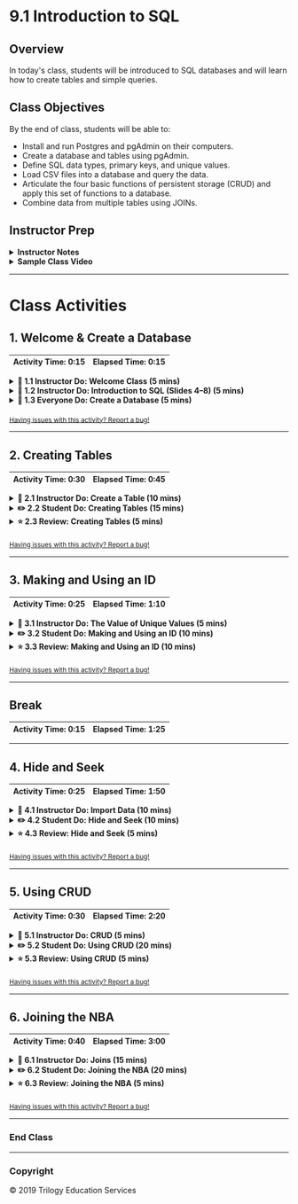 # 9.1 Introduction to SQL

## Overview

In today's class, students will be introduced to SQL databases and will learn how to create tables and simple queries.

## Class Objectives

By the end of class, students will be able to:

- Install and run Postgres and pgAdmin on their computers.
- Create a database and tables using pgAdmin.
- Define SQL data types, primary keys, and unique values.
- Load CSV files into a database and query the data.
- Articulate the four basic functions of persistent storage (CRUD) and apply this set of functions to a database.
- Combine data from multiple tables using JOINs.

## Instructor Prep

<details>
  <summary><strong>Instructor Notes</strong></summary>

* **Important:** Before today's class, slack out [instructions](../Supplemental/InstallationGuides) for installing PostgreSQL and pgAdmin. Students should install these before class.

* Today's class will be challenging. In this lesson, a series of activities will introduce students to programming with SQL using Postgres and pgAdmin. The pace of today's class will be quick as students absorb learning a new UI and programming language simultaneously.

* Because this lesson introduces more than one new concept, circulate through the class during student activities to assist those who appear frustrated or stuck. Some students may already have experience with SQL; embrace these students' knowledge of the language and have them assist students who are not yet familiar with SQL.

* This lesson introduces new content rapidly. Students may express frustration at learning a new interface and programming language simultaneously. Explain to students that while the learning curve may be steep at first, SQL experience is highly sought-after and well worth the effort required to become comfortable with it.

* Please reference our [Student FAQ](../../../05-Instructor-Resources/README.md#unit-09-sql) for answers to questions frequently asked by students of this program. If you have any recommendations for additional questions, feel free to log an issue or a pull request with your desired additions.

* Have your TAs keep track of time with the [Time Tracker](TimeTracker.xlsx).

* Lastly, as a reminder these slideshows are for instructor use only - when distributing slides to students, please first export the slides to a PDF file. You may then distribute the PDF file through Slack.

</details>

<details>
  <summary><strong>Sample Class Video</strong></summary>

* To view an example class lecture visit (Note video may not reflect latest lesson plan): [Class Video](https://codingbootcamp.hosted.panopto.com/Panopto/Pages/Viewer.aspx?id=81ffed52-f826-4990-8f2e-aa86002eff14)

</details>

- - -

# Class Activities

## 1. Welcome & Create a Database

| Activity Time:       0:15 |  Elapsed Time:      0:15  |
|---------------------------|---------------------------|

<details>
  <summary><strong>📣 1.1 Instructor Do: Welcome Class (5 mins)</strong></summary>

* Open the [slideshow](https://docs.google.com/presentation/d/1IhtPr1-L0J-AAToJeO8THcFPQhCwO2XlWkDJt7cXoKo/edit?usp=sharing) and use slides 1-4 to welcome students to this lesson.

* Welcome students to class and congratulate them on making it through the project week. They have come very far since the beginning of the course and should feel proud of what they have accomplished so far!

* Go over the learning outcomes for the SQL unit and today's class objectives. (Slides 3-4)

* Tell students that today's lesson will introduce them to one of the most popular programming languages used when working with databases: SQL. SQL programmers are in high demand, so this is an important language to understand. SQL allows us to manipulate and mine data as well as access large amounts of data with ease.

</details>

<details>
  <summary><strong>📣 1.2 Instructor Do: Introduction to SQL (Slides 4–8) (5 mins)</strong></summary>

* Before diving into the lesson's activities, open the [slideshow](https://docs.google.com/presentation/d/1IhtPr1-L0J-AAToJeO8THcFPQhCwO2XlWkDJt7cXoKo/edit?usp=sharing) and use slides 5-8 to go over the purpose of SQL.

  * SQL (often pronounced "sequel") stands for Structured Query Language. It is a powerful programming tool designed to allow programmers to create, populate, manipulate, and access databases, as well as provide programmers with an easy method for dealing with server-side storage.

  * Data using SQL is stored in tables on the server, much like spreadsheets you would create in Microsoft Excel. This makes the data easy to visualize and search.

  * PostgreSQL (usually referred to as "Postgres") is an object-relational database system that uses the SQL language.

  * pgAdmin is the management tool used for working with Postgres. It simplifies creation, maintenance, and use of database objects.

* Slack out the [Student Guide](../StudentGuide.md) containing this week's objectives as well as resource links.

* Slack out the [SQL Reference Guide](../Supplemental/SQL_reference_guide.pdf) for students to use as a reference during the activities this week.

</details>

<details>
  <summary><strong>🎉 1.3 Everyone Do: Create a Database (5 mins)</strong></summary>

* Begin by verifying that everyone has successfully installed pgAdmin and Postgres. Everyone should have completed this step prior to today's class.

* Open the [slideshow](https://docs.google.com/presentation/d/1IhtPr1-L0J-AAToJeO8THcFPQhCwO2XlWkDJt7cXoKo/edit?usp=sharing) and use slides 9-10 to show students how to create a database in pgAdmin.

  * Open pgAdmin in a new browser window and ensure that everyone is able to follow along and view their new server in the browser.

    ![browser-view.png](Images/browser-view.png)

* Walk the class through the steps to create a database using pgAdmin.

  * In the pgAdmin editor, right-click the newly established server to create a new database.

  * From the menu, select **Create**, and then select **Database** to create a new database.

  ![create_database.png](Images/create_database.png)

  * Enter **animals_db** as the database name. Make sure the owner is set as the default postgres, and then click **Save**.

  ![animals_db.png](Images/animals_db.png)

* At this point, show students that there is a new database listed in the left-hand menu. Explain that the new database, `animals_db`, is not yet connected to the server. Simply clicking on the database will create a connection to Postgres.

  ![new_db.png](Images/new_db.png)

* Answer any questions before moving on.

</details>

<sub>[Having issues with this activity? Report a bug!](hhttps://bit.ly/3dOBlK5)</sub>

- - -

## 2. Creating Tables

| Activity Time:       0:30 |  Elapsed Time:      0:45  |
|---------------------------|---------------------------|

<details>
  <summary><strong>📣 2.1 Instructor Do: Create a Table (10 mins)</strong></summary>

* Now that there is a database on the server, it's time to dig into the real meat of SQL and start creating tables within the new database!

* Open the [slideshow](https://docs.google.com/presentation/d/1IhtPr1-L0J-AAToJeO8THcFPQhCwO2XlWkDJt7cXoKo/edit?usp=sharing) and use slides 11-16 to assist students to understand how to create tables in SQL.

* From the left-hand menu in pgAdmin, right-click **animals_db** and select **Query Tool**.

  **Note:** You can also select **Query Tool** from the Tools drop-down menu at the top of the screen. (See second screenshot below.)

  ![query_tool.png](Images/query_tool.png)

  ![tools_dropdown.png](Images/tool_dropdown.png)

* Explain to students that this is how to access the code editor.

* Type the following lines of code, explaining each line:

  ```sql
  CREATE TABLE people (
    name VARCHAR(30) NOT NULL,
    has_pet BOOLEAN DEFAULT false,
    pet_type VARCHAR(10) NOT NULL,
    pet_name VARCHAR(30),
    pet_age INT
  );
  ```

  * `CREATE TABLE people (<COLUMNS>);` creates a table called `people` with the columns listed within the parentheses.

  * `name VARCHAR(30) NOT NULL` creates a  `name` column, which can hold character strings of up to 30 characters and will not allow null fields.

  * The `NOT NULL` constraint requires the name field to have a value specified.

  * `pet_type VARCHAR(10) NOT NULL,` creates a `pet_type` in the same manner as the `name` column is created. The only difference is the number of characters allowed in the column.

  * `has_pet BOOLEAN DEFAULT false` creates a `has_pet` column that holds either true or false values, though the default value is now set as false.

  * `pet_name VARCHAR(30)` creates a `pet_name` column, which can hold character strings of up to 30 characters and will allow null fields.

  * `pet_age INT` creates a`pet_age` column, which can hold whole numbers.

  * **Note:** Be sure to point out the semicolon at the end of the statement, which tells pgAdmin that this line of code has concluded.

* After reviewing the code, click the play icon to run the script. Make a note of the Messages tab at the bottom of the screen.

  ![lightning_bolt.png](Images/lightning_bolt.png)

* Demonstrate that the structure of a table can be visualized using `SELECT * FROM <table name>;`.  Point out the error message that now appears at the bottom of the page.

  * Explain that SQL data is persistent; it is not deleted or overwritten when identical commands are run unless specifically commanded. This means that when a database or table is created with a  name identical to one that already exists, an error will occur telling the user that the database or table already exists.

  * Ask the class how to avoid this kind of error. Students may respond that they can simply delete the offending line of code and then run the commands again. Explain that while this method would work, deleting working code is not a best practice.

  * Show the class an alternative method: Highlight the lines of code to run, and then click the lightning bolt icon to run only the highlighted selection. This method of running SQL code is preferable to deleting previous code.

    ![Select.png](Images/Select.png)

* Point out that the structure of a table can be visualized using `SELECT * FROM <table name>;`.

  * Explain that using the asterisk in this manner tells pgAdmin to select all fields from the table.

  * In the future, students will be able to view the structure of their table, and all of the values contained within it, using this same line of code.

* Type the following code while explaining what it does line by line.

  ```sql
  INSERT INTO people (name, has_pet, pet_type, pet_name, pet_age)
  VALUES ('Jacob', true, 'dog', 'Misty', 10),
    ('Ahmed', true, 'rock', 'Rockington', 100),
    ('Peter', true, 'cat', 'Franklin', 2),
    ('Dave', true, 'dog', 'Queso', 1);

  SELECT *
  FROM people;
  ```

  * This code operates as it reads: it inserts data into the `people` table and then specifies the columns in which data will be entered.

  * The `VALUES` line places the data contained in the parentheses into the corresponding columns listed after the `INSERT INTO` statement.

  * Note: Single quotations must be used for insert strings; otherwise, an error will result.

* Use the following code to query the table, extracting only the `pet_name`.

  ```sql
  SELECT pet_name
  FROM people;
  ```

  * Explain that specifying a column name in the `SELECT` statement will return only the data contained in that field.

* Filter the queried data to display only dogs younger than 5.

  ```sql
  SELECT pet_type, pet_name
  FROM people
  WHERE pet_type = 'dog'
  AND pet_age < 5;
  ```

* Explain the following points:

  * The `SELECT` clause can specify more than one column.

  * Data is filtered by using additional clauses such as `WHERE` and `AND`.

  * The `WHERE` clause will extract only the data that meets the condition specified. `AND` adds a second condition to the original clause, further refining the query.

</details>

<details>
  <summary><strong>✏️ 2.2 Student Do: Creating Tables (15 mins)</strong></summary>

* Open the [slideshow](https://docs.google.com/presentation/d/1IhtPr1-L0J-AAToJeO8THcFPQhCwO2XlWkDJt7cXoKo/edit?usp=sharing) and use slides 17-19 to present this activity to the class.

* In this activity, students will use pgAdmin to recreate and query a table from an image provided.

**Instructions:** [README.md](Activities/03-Stu_Creating_Tables/README.md)

</details>

<details>
  <summary><strong>⭐ 2.3 Review: Creating Tables (5 mins)</strong></summary>

* Open the [slideshow](https://docs.google.com/presentation/d/1IhtPr1-L0J-AAToJeO8THcFPQhCwO2XlWkDJt7cXoKo/edit?usp=sharing) and use slide 20 to assist you to review the activity.

* **File:** [query.sql](Activities/03-Stu_Creating_Tables/Solved/query.sql)

* Create a new database named `city_info` in pgAdmin. Then use the query tool to copy and paste, or live code, the solution from `query.sql`.

  * To create a new table, remind students to specify the data type for each column.

    ```sql
    CREATE TABLE cities (
      city VARCHAR(30) NOT NULL,
      state VARCHAR(30) NOT NULL,
      population INT
    );
    ```

* Insert multiple rows of data into the new table.

  * Point out to students that each column is specified in the `INSERT INTO` clause, and the values are inserted in the same order.

  * To make the code easier to read, each row of values is on its own line, separated by a comma.

    ```sql
    INSERT INTO cities (city, state, population)
    VALUES ('Alameda', 'California', 79177),
      ('Mesa', 'Arizona', 496401),
      ('Boerne', 'Texas', 16056),
      ('Anaheim', 'California', 352497),
      ('Tucson', 'Arizona', 535677),
      ('Garland', 'Texas', 238002);
    ```

* Create a query to view the data using the `SELECT` clause.

  ```sql
  SELECT *
  FROM cities;
  ```

  * Point out the syntax here. Even though the code can fit on a single line, it's good practice to split it up over two lines instead. This way, the code is easier to read when more advanced queries are created.

* Using the `SELECT` clause again, query the data to return only the cities in the table.

  ```sql
  SELECT city
  FROM cities;
  ```

* Explain to students that the first bonus question incorporates a `WHERE` clause, which further filters the data.

  * The `WHERE` clause is used to search for specific data within a database. In this case, we are extracting only the records that meet the specified condition.

  * In the line `WHERE state = 'Arizona';` we are specifying Arizona in the state column.

    ```sql
    SELECT city, state
    FROM cities
    WHERE state = 'Arizona';
    ```

* Demonstrate the solution to the second bonus question.

  * Point out to students that the `WHERE` clause is highly customizable, such as with the use of the `<` operator.

    ```sql
    SELECT *
    FROM cities
    WHERE population < 100000;
    ```

* Walk through the solution to the third and final bonus question.

  * Explain to students that queries can be filtered even further with the `AND` clause. This clause allows users to specify more than one condition in their query.

    ```sql
    SELECT *
    FROM cities
    WHERE population < 100000
    AND state = 'California';
    ```

* Answer any questions before moving on.

</details>

<sub>[Having issues with this activity? Report a bug!](https://bit.ly/349SdXi)</sub>

- - -

## 3. Making and Using an ID

| Activity Time:       0:25 |  Elapsed Time:      1:10  |
|---------------------------|---------------------------|

<details>
  <summary><strong>📣 3.1 Instructor Do: The Value of Unique Values (5 mins)</strong></summary>

* Open the [slideshow](https://docs.google.com/presentation/d/1IhtPr1-L0J-AAToJeO8THcFPQhCwO2XlWkDJt7cXoKo/edit?usp=sharing) and use slides 21-24 to present the class to Unique Values.

* **File:** [query.sql](Activities/04-Ins_Values_of_Uniques/Solved/query.sql)

* Using the `people` table from the `animals_db` database, insert the duplicate data below into the table and then visualize the table with the new information.

  ```sql
  INSERT INTO people (name, has_pet, pet_type, pet_name, pet_age)
  VALUES ('Ahmed', true, 'rock', 'Rockington', 100);

  SELECT *
  FROM people;
  ```

  * Duplicate data is a real-world occurrence (and an eyesore). Demonstrate how to remove the rows containing the string `Ahmed` in the `name` column.

    ```sql
    DELETE FROM people
    WHERE name = 'Ahmed';
    ```

  * The duplicate was deleted, but so was the original row. That's a little annoying. Make sure the class understands why this happened.

  * Because the name Ahmed appears twice in the table, SQL assumes that the user wants to delete every column containing that name; it doesn't understand that the user is simply trying to remove the duplicate row.

  * To prevent this kind of thing from occurring, programmers will often want to create a column that automatically populates each new row with unique data. This allows them to select and modify that row more easily.

* Remove the `people` table by running the following line of code:

  ```sql
  -- Delete the table "people"
  DROP TABLE people;
  ```

* Copy the following code from the `query.sql` file and paste it in the pgAdmin editor.

  ```sql
  -- Re-create the table "people" within animals_db
  CREATE TABLE people (
    id SERIAL PRIMARY KEY,
    name VARCHAR(30) NOT NULL,
    has_pet BOOLEAN DEFAULT false,
    pet_type VARCHAR(10) NOT NULL,
    pet_name VARCHAR(30),
    pet_age INT
  );

  -- Insert data into the table
  INSERT INTO people (name, has_pet, pet_type, pet_name, pet_age)
  VALUES ('Jacob', true, 'dog', 'Misty', 10),
    ('Ahmed', true, 'rock', 'Rockington', 100),
    ('Ahmed', true, 'rock', 'Rockington', 100),
    ('Peter', true, 'cat', 'Franklin', 2),
    ('Dave', true, 'dog', 'Queso', 1),
    ('Dave', true, 'dog', 'Pringles', 7);

  -- Query all fields from the table
  SELECT *
  FROM people;
  ```

  * Explain that a *primary key* uniquely identifies a row.

  * `SERIAL` generates a new value for each inserted record in the table. By default, the starting value is 1, and it will increase by 1 for each new record. When using `SERIAL` with our unique `PRIMARY KEY`, we automatically get unique, incrementing values for each table row.

  * Point out that because values will automatically increment, each row's ID is guaranteed to be unique. This ensures that SQL does not identify and update the wrong row when CRUD—Create, Read, Update, Delete—statements are implemented.

  * Point out that the `INSERT` statements have not changed, as they do not need to insert data specifically into the `id` column. SQL automatically provides a value for this column, fulfilling the uniqueness constraint by automatically incrementing the last value used as an ID.

  * The data type for the `id` column is automatically assigned as an integer.

* One entry in the table is incorrect: one of the Daves has the wrong `pet_name` and `pet_age`. We need to update the `pet_name` from Pringles to Rocket and the `pet_age` from 7 to 8.

  * To avoid issues with updating multiple rows, it's best to update by ID. First, query by name to find the ID for the row we want to update.

    ```sql
    SELECT id, name, pet_name, pet_age
    FROM people
    WHERE name = 'Dave';
    ```

  * This will return all rows that contain the name Dave, including the `id`, `pet_name`, and `pet_age` columns.

  * Next, we can select and update the `pet_name` from Pringles to Rocket and the `pet_age` from 7 to 8 based on the row's unique ID.

    ```sql
    UPDATE people
    SET has_pet = true, pet_name = 'Rocket', pet_age = 8
    WHERE id = 6;
    ```

  * Note that, similar to a query, the `WHERE` statement is used to pinpoint the data we want to change. In this case, the `id` column is used to select the unique row we want to affect.

  * Duplicate data is also easier to remove with the use of a unique ID. With the following code, remove the duplicate data.

    ```sql
    DELETE FROM people
    WHERE id = 3;
    ```

  * This does precisely what was desired: duplicate data is deleted, and original data is preserved.

* Answer any remaining questions before moving on.

</details>

<details>
  <summary><strong>✏️ 3.2 Student Do: Making and Using an ID (10 mins)</strong></summary>

* Open the [slideshow](https://docs.google.com/presentation/d/1IhtPr1-L0J-AAToJeO8THcFPQhCwO2XlWkDJt7cXoKo/edit?usp=sharing) and use slides 25-26 to present this activity to the class.

In this activity, students will recreate a table and then query, insert, and update data.

**Instructions:** [README.md](Activities/05-Stu_Making_IDs/README.md)

</details>

<details>
  <summary><strong>⭐ 3.3 Review: Making and Using an ID (10 mins)</strong></summary>

* Open the [slideshow](https://docs.google.com/presentation/d/1IhtPr1-L0J-AAToJeO8THcFPQhCwO2XlWkDJt7cXoKo/edit?usp=sharing) and use slide 27 to assist you to review the activity.

* **File:** [query.sql](Activities/05-Stu_Making_IDs/Solved/query.sql)

* Open query.sql and copy the code into pgAdmin.

* Go over the lines of code used to create the ID and set it as the primary key. Make sure the class understands how this works, and explain how useful this will be in this week's homework.

* Review how to create a new column using the `ALTER TABLE` and `ADD COLUMN` statements. Explain that adding the column name and data type is completed in the same manner as creating a new table.

* Answer any questions before moving on.

</details>

<sub>[Having issues with this activity? Report a bug!](https://bit.ly/2X8Y65k)</sub>

- - -

## Break

| Activity Time:       0:15 |  Elapsed Time:      1:25  |
|---------------------------|---------------------------|

- - -

## 4. Hide and Seek

| Activity Time:       0:25 |  Elapsed Time:      1:50  |
|---------------------------|---------------------------|

<details>
  <summary><strong>📣 4.1 Instructor Do: Import Data (10 mins)</strong></summary>

* Open the [slideshow](https://docs.google.com/presentation/d/1IhtPr1-L0J-AAToJeO8THcFPQhCwO2XlWkDJt7cXoKo/edit?usp=sharing) and use slides 29-32 to introduce how to import data to the class.

* **Files:**

  * [birdsong.csv](Activities/06-Ins_Importing_Data/Resources/birdsong.csv)

  * [query.sql](Activities/06-Ins_Importing_Data/Solved/query.sql)

* So far, the class has created their own tables and values manually using SQL code. As one might imagine, this process can be tedious when translating large datasets from external sources. Thankfully, pgAdmin includes a built-in import tool that can take CSV files and easily import their data into tables.

* Return to pgAdmin and create a new database called `Miscellaneous_DB`.

* Open the CSV file within an integrated development environment, such as Excel, to show the dataset that will be imported. Be sure to point out that the first row of this dataset includes headers.

  * Open a query tool within `Miscellaneous_DB` and create a table named `bird_song`. Point out that the columns created match the data in the CSV file.

  * Once the table has been created, right-click **Miscellaneous_DB** from the left-hand menu and select **Refresh**.

  * Scroll down to Schemas and expand that menu, and then expand the Tables menu.

    ![table-expand.png](Images/table-expand.png)

  * Right-click the new table and select **Import/Export** from the menu.

    ![import-export.png](Images/import-export.png)

* In the Options tab, complete the following steps:

  * Slide the Import/Export tab to **Import**.

  * Click on the dot menu to navigate to the `birdsong.csv` file on your computer.

  * Slide the Header tab to **Yes**.

  * Select the comma from the drop-down menu to set it as the Delimiter.

  * Leave the other fields as they are, and then click **OK**.

  ![import.png](Images/import.png)

* In the query tool, rerun `SELECT * FROM birdsong` to verify that data has been imported.

* Let the class know that the bigger a dataset is, the longer it will take for pgAdmin to import values.

</details>

<details>
  <summary><strong>✏️ 4.2 Student Do: Hide and Seek (10 mins)</strong></summary>

* Open the [slideshow](https://docs.google.com/presentation/d/1IhtPr1-L0J-AAToJeO8THcFPQhCwO2XlWkDJt7cXoKo/edit?usp=sharing) and use slides 33-34 to present this activity to the class.

In this activity, students will create a new table and import data from a CSV file.

* **Files:**

  * [WordAssociation_AC.csv](Activities/07-Stu_Hide_and_Seek/Resources/WordAssociation_AC.csv)

  * [WordAssociation_BC.csv](Activities/07-Stu_Hide_and_Seek/Resources/WordAssociation_BC.csv)

* **Instructions:** [README.md](Activities/07-Stu_Hide_and_Seek/README.md)

</details>

<details>
  <summary><strong>⭐ 4.3 Review: Hide and Seek (5 mins)</strong></summary>

* Open the [slideshow](https://docs.google.com/presentation/d/1IhtPr1-L0J-AAToJeO8THcFPQhCwO2XlWkDJt7cXoKo/edit?usp=sharing) and use slide 35 to assist you to review the activity.

* **File:** [query.sql](Activities/07-Stu_Hide_and_Seek/Solved/query.sql)

* Open pgAdmin and paste the code from `query.sql` into the editor. Explain the following:

  * Although the CSV data does not contain an `id` column, when we specify `SERIAL PRIMARY KEY` while creating the table, IDs will automatically be assigned to each row.

  * To view a range of data, we can use a combination of `WHERE` and `AND` statements.

  * To collect data that exists in either one column or another, the `OR` statement is included in the query.

* Walk through the solutions to the bonus questions, touching on the following points:

  * After importing the second table, we can specify a source with the `WHERE` statement.

  * `AND` statements can be used more than once for more specific results.

* Answer any questions before moving on.

</details>

<sub>[Having issues with this activity? Report a bug!](https://bit.ly/39EEOYm)</sub>

- - -

## 5. Using CRUD

| Activity Time:       0:30 |  Elapsed Time:      2:20  |
|---------------------------|---------------------------|

<details>
  <summary><strong>📣 5.1 Instructor Do: CRUD (5 mins)</strong></summary>

* Open the [slideshow](https://docs.google.com/presentation/d/1IhtPr1-L0J-AAToJeO8THcFPQhCwO2XlWkDJt7cXoKo/edit?usp=sharing) and use slides 36-38 to introduce CRUD to the class.

* Return to the slideshow and begin to explain CRUD operations.

  * CRUD, while an unusual acronym, is a set of tools that are persistently used throughout programming. CRUD stands for Create, Read, Update, and Delete.

* Engage the class in a discussion by asking them to provide examples of CRUD operations.

* In today's class, each of the operations has been in use. Students have:

  * Created data in a table with the `INSERT` statement.

  * Read data with the use of `SELECT`.

  * Updated a table's data using `UPDATE`.

  * Deleted data using `DELETE`.

* Introduce the class to an additional method of reading the data: wildcards.

  * A wildcard is a character—either a percentage sign or an underscore—that takes the place of one or more characters in a query.

  * The keyword `LIKE` indicates the use of a wildcard in a query.

  * The percentage sign (%) signifies that zero, one, or multiple characters will be substituted in a query.

    * For example, in the query `WHERE last_name LIKE 'Will%';` all names in the database beginning with "Will" will be returned, no matter the length.

  * When using the underscore as a wildcard, only a single character is replaced in the query.

  * In the line `WHERE first_name LIKE '_AN';`, only three-lettered names ending with "an" will be returned.

* Answer any questions before moving on.

</details>

<details>
  <summary><strong>✏️ 5.2 Student Do: Using CRUD (20 mins)</strong></summary>

* Open the [slideshow](https://docs.google.com/presentation/d/1IhtPr1-L0J-AAToJeO8THcFPQhCwO2XlWkDJt7cXoKo/edit?usp=sharing) and use slides 39-40 to present this activity to the class.

* In this activity, students will utilize CRUD operations (Create, Read, Update, Destroy) on the provided data.

* **Files:**
  * [schema.sql](Activities/08-Stu_CRUD/Resources/schema.sql)

  * [GlobalFirePower.csv](Activities/08-Stu_CRUD/Resources/GlobalFirePower.csv)

* **Instructions:** [README.md](Activities/08-Stu_CRUD/README.md)

* Let the class know that they will be using the `WHERE` clause in this activity.

* This activity will require students to do some research. Links are provided to help them search for solutions to problems they are likely to encounter.

</details>

<details>
  <summary><strong>⭐ 5.3 Review: Using CRUD (5 mins)</strong></summary>

* Open the [slideshow](https://docs.google.com/presentation/d/1IhtPr1-L0J-AAToJeO8THcFPQhCwO2XlWkDJt7cXoKo/edit?usp=sharing) and use slide 41 to assist you to review the activity.

* **Files:**

  * [schema.sql](Activities/08-Stu_CRUD/Resources/schema.sql)

  * [query.sql](Activities/08-Stu_CRUD/Solved/query.sql)

  * [GlobalFirePower.csv](Activities/08-Stu_CRUD/Resources/GlobalFirePower.csv)

* Open a query tool in `MiscellaneousDB` and copy and paste the code from schema.sql to create a new table named `firepower`. Go over the following:

  * Refresh the table list, and then import the data from `GlobalFirePower.csv` into the new table.

  * First, alter the table to add an `id`.

  * Deletions and updates are made where the conditions are met.

  * Multiple averages can be selected at once.

  * Values can be inserted into the table even though not every value is filled out.

  * Finally, select all values to show the newly added country.

</details>

<sub>[Having issues with this activity? Report a bug!](https://bit.ly/39JCgYO)</sub>

- - -
  
## 6. Joining the NBA

| Activity Time:       0:40 |  Elapsed Time:      3:00  |
|---------------------------|---------------------------|

<details>
  <summary><strong>📣 6.1 Instructor Do: Joins (15 mins)</strong></summary>

* Open the [slideshow](https://docs.google.com/presentation/d/1IhtPr1-L0J-AAToJeO8THcFPQhCwO2XlWkDJt7cXoKo/edit?usp=sharing) and use slides 42-44 to introduce joins to the class.

* **Files:**

  * [query.sql](Activities/09-Ins_Joins/Solved/query.sql)

  * [players.csv](Activities/09-Ins_Joins/Resources/players.csv)

  * [matches.csv](Activities/09-Ins_Joins/Resources/matches.csv)

* Students may recall working with merges and joins to combine datasets during the Pandas module. While SQL is a vastly different language than Python, it also includes the functionality to merge tables.

* Create two new tables in `MiscellaneousDB` in pgAdmin named `players` and `matches`.

  * Copy the code from `query.sql` to create the tables, and then import the corresponding data from `players.csv` and `matches.csv`.

  * Remember to refresh the database; newly created tables will not immediately appear.

  * Point out that both tables have matching values within the `player_id` column of the `players` table and the `loser_id`/`winner_id` columns of the `matches` table.

  * Because there are common values, it is possible to join these tables together. For example:

    ```sql
    INNER JOIN players ON
    players.player_id=matches.loser_id;
    ```

  * From the `query.sql` file, copy and paste the code performing an `inner join` on the two tables:

    ```sql
    SELECT players.first_name, players.last_name, players.hand, matches.loser_rank
    FROM matches
    INNER JOIN players ON
    players.player_id=matches.loser_id;
    ```

  * Note: Some students may have advanced knowledge of SQL queries and use aliases in their solutions. Using aliases is not necessary for today's activities; they will be covered more comprehensively in the next class.

    ```sql
    -- Advanced INNER JOIN solution
    SELECT p.first_name, p.last_name, p.hand, m.loser_rank
    FROM matches AS m
    INNER JOIN players AS p ON
    p.player_id=m.loser_id;
    ```

  * Point out one significant difference between SQL joins and Python joins: in SQL joins, the columns that should be viewed after the join must be declared in the initial `SELECT` statement.

    ![inner-join.png](Images/inner-join.png)

* There are five primary types of joins that can be used with PostgreSQL:

  * `INNER JOIN` returns records that have matching values in both tables.

  * `LEFT JOIN` returns all records from the left table and the matched records from the right table.

  * `RIGHT JOIN` returns all records from the right table and the matched records from the left table.

  * `CROSS JOIN` returns records that match every row of the left table with every row of the right table. This type of join has the potential to make very large tables.

  * `FULL OUTER JOIN` places null values within the columns that do not match between the two tables, after an inner join is performed.

* Slack out the link to this explanation of Postgres [joins](https://www.tutorialspoint.com/postgresql/postgresql_using_joins.htm) for students to study.

* Demonstrate a couple of different joins that can be performed. Then answer any questions before moving on to the next activity.

</details>

<details>
  <summary><strong>✏️ 6.2 Student Do: Joining the NBA (20 mins)</strong></summary>

* Open the [slideshow](https://docs.google.com/presentation/d/1IhtPr1-L0J-AAToJeO8THcFPQhCwO2XlWkDJt7cXoKo/edit?usp=sharing) and use slides 45-47 to present this activity to the class.

* In this activity, students will be using joins to query NBA player seasonal statistics.

* **Files:**

  * [Players.csv](Activities/10-Stu_Joins/Resources/Players.csv)

  * [Seasons_Stats.csv](Activities/10-Stu_Joins/Resources/Seasons_Stats.csv)

  * [schema.sql](Activities/10-Stu_Joins/Resources/schema.sql)

* **Instructions:** * [README.md](Activities/10-Stu_Joins/README.md)

</details>

<details> 
  <summary><strong>⭐ 6.3 Review: Joining the NBA (5 mins)</strong></summary>

* Open the [slideshow](https://docs.google.com/presentation/d/1IhtPr1-L0J-AAToJeO8THcFPQhCwO2XlWkDJt7cXoKo/edit?usp=sharing) and use slide 48 to assist you to review the activity.

* **File:** [query.sql](Activities/10-Stu_Joins/Solved/query.sql)

* Using the schema.sql file and the query tool, create two new tables named `players` and `seasons_stats` using the data in `Players.csv` and `Seasons_Stats.csv`.

* Open `query.sql` and copy the code. Then open a new query tool and paste the solution into the editor. Review the solution, explaining the following:

  * Since the selected data comes from two different tables, the naming convention is `table_name.column_name`.

  * Next, determine which table to select from and which table to `INNER JOIN` with. Remember, the inner join only selects data that has matching values in both tables.

  * Finally, determine the key both tables will join on. For example, to join the two tables by using the `id` and an `INNER JOIN`, select the data columns to be viewed from both tables, and then specify which columns the tables will be connected by.

    ```sql
    SELECT players.id,
      players.player,
      players.height,
      players.weight,
      players.college,
      players.born,
      seasons_stats.position,
      seasons_stats.tm
    FROM players
    INNER JOIN seasons_stats ON
    players.id = seasons_stats.player_id;
    ```

* Answer any questions before ending class.

</details>

<sub>[Having issues with this activity? Report a bug!](https://bit.ly/2xNujEy)</sub>

- - -

### End Class

- - -

### Copyright

© 2019 Trilogy Education Services
